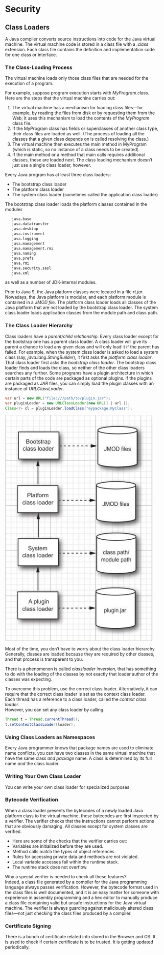 # Security
## Class Loaders
A Java compiler converts source instructions into code for the Java virtual machine. The virtual machine code is stored
in a class file with a _.class_ extension. Each class file contains the definition and implementation code for one class
or interface.

### The Class-Loading Process
The virtual machine loads only those class files that are needed for the execution of a program.

For example, suppose program execution starts with _MyProgram.class_. Here are the steps that the virtual machine carries
out:
1. The virtual machine has a mechanism for loading class files—for example, by reading the files from disk or by
   requesting them from the Web; it uses this mechanism to load the contents of the _MyProgram_ class file.
2. If the MyProgram class has fields or superclasses of another class type, their class files are loaded as well. (The
   process of loading all the classes that a given class depends on is called resolving the class.)
3. The virtual machine then executes the main method in MyProgram (which is static, so no instance of a class needs to
   be created).
4. If the main method or a method that main calls requires additional classes, these are loaded next. The class loading
   mechanism doesn’t just use a single class loader, however.

Every Java program has at least three class loaders:
- The bootstrap class loader 
- The platform class loader 
- The system class loader (sometimes called the application class loader)

The bootstrap class loader loads the platform classes contained in the modules
```text
   java.base
   java.datatransfer
   java.desktop
   java.instrument
   java.logging
   java.management
   java.management.rmi
   java.naming
   java.prefs
   java.rmi
   java.security.sasl
   java.xml
```
as well as a number of JDK-internal modules.


Prior to Java 9, the Java platform classes were located in a file _rt.jar_. Nowadays, the Java platform is modular,
and each platform module is contained in a _JMOD file_. The platform class loader loads all classes of the Java platform
that are not loaded by the bootstrap class loader. The system class loader loads application classes from the module path
and class path.
   
### The Class Loader Hierarchy
Class loaders have a _parent/child relationship_. Every class loader except for the bootstrap one has a parent class
loader. A class loader will give its parent a chance to load any given class and will only load it if the parent has
failed. For example, when the system class loader is asked to load a system class (say, _java.lang.StringBuilder_), it
first asks the _platform class loader_. That class loader first asks the _bootstrap class loader_. The bootstrap class loader
finds and loads the class, so neither of the other class loaders searches any further. Some programs have a plugin 
architecture in which certain parts of the code are packaged as optional plugins. If the plugins are packaged as _JAR_
files, you can simply load the plugin classes with an instance of _URLClassLoader_.

```java
var url = new URL("file:///path/to/plugin.jar");
var pluginLoader = new URLClassLoader(new URL[] { url });
Class<?> cl = pluginLoader.loadClass("mypackage.MyClass");
```

![class_loader_hierarchy](/info/Java_Core_Volume_I/info/media/security/class_loader_hierarchy.PNG)

Most of the time, you don’t have to worry about the class loader hierarchy. Generally, classes are loaded because they
are required by other classes, and that process is transparent to you.

There is a phenomenon is called _classloader inversion_, that has something to do with the loading of the classes by not
exactly that loader author of the classes was expecting.

To overcome this problem, use the correct class loader. Alternatively, it can require that the correct class loader is
set as the context class loader. \
Each thread has a reference to a class loader, called the _context class loader_. \
However, you can set any class loader by calling
```java
Thread t = Thread.currentThread();
t.setContextClassLoader(loader);
```

### Using Class Loaders as Namespaces

Every Java programmer knows that package names are used to eliminate name conflicts. you can have two classes in the same
virtual machine that have the same class _and package_ name. A class is determined by its full name _and_ the class loader.

### Writing Your Own Class Loader
You can write your own class loader for specialized purposes.

### Bytecode Verification
When a class loader presents the bytecodes of a newly loaded Java platform class to the virtual machine, these bytecodes
are first inspected by a verifier. The verifier checks that the instructions cannot perform actions that are obviously
damaging. All classes except for system classes are verified.
- Here are some of the checks that the verifier carries out:
- Variables are initialized before they are used.
- Method calls match the types of object references.
- Rules for accessing private data and methods are not violated.
- Local variable accesses fall within the runtime stack.
- The runtime stack does not overflow.

Why a special verifier is needed to check all these features? \
Indeed, a class file generated by a compiler for the Java programming language always passes verification. However, the
bytecode format used in the class files is well documented, and it is an easy matter for someone with experience in
assembly programming and a hex editor to manually produce a class file containing valid but unsafe instructions for the
Java virtual machine. The verifier is always guarding against maliciously altered class files—not just checking the class
files produced by a compiler.

### Certificate Signing
There is a bunch of certificate related info stored in the Browser and OS. It is used to check if certain certificate
is to be trusted. It is getting updated periodically.



